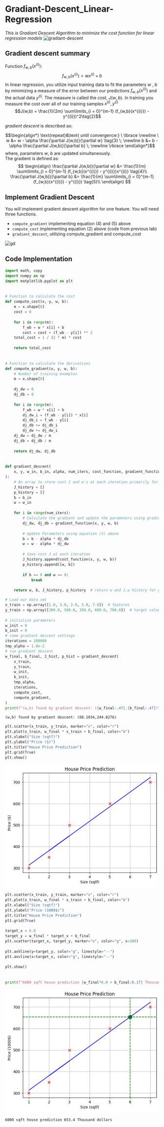 # Gradiant-Descent_Linear-Regression

*This is Gradiant Descent Algorithm to minimize the cost function for linear regression models*
![gradiant-descent](https://github.com/YoussefAboelwafa/House-Price-Prediction_Gradiant-Descent/assets/96186143/09434ff9-66fd-4308-b623-b6beddafe258)

<a name="toc_40291_2.1"></a>

## Gradient descent summary

Function $f_{w,b}(x^{(i)})$:
$$f_{w,b}(x^{(i)}) = wx^{(i)} + b \tag{1}$$
In linear regression, you utilize input training data to fit the parameters $w$ , $b$ by minimizing a measure of the
error between our predictions $f_{w,b}(x^{(i)})$ and the actual data $y^{(i)}$. The measure is called the $cost$, $J(
w,b)$. In training you measure the cost over all of our training samples $x^{(i)},y^{(i)}$
$$J(w,b) = \frac{1}{2m} \sum\limits_{i = 0}^{m-1} (f_{w,b}(x^{(i)}) - y^{(i)})^2\tag{2}$$

*gradient descent* is described as:

$$\begin{align*} \text{repeat}&\text{ until convergence:} \ \lbrace \newline
\ w &= w - \alpha \frac{\partial J(w,b)}{\partial w} \tag{3} \; \newline
b &= b - \alpha \frac{\partial J(w,b)}{\partial b} \; \newline \rbrace
\end{align*}$$
where, parameters $w$, $b$ are updated simultaneously.  
The gradient is defined as:
$$
\begin{align}
\frac{\partial J(w,b)}{\partial w} &= \frac{1}{m} \sum\limits_{i = 0}^{m-1} (f_{w,b}(x^{(i)}) - y^{(i)})x^{(i)}
\tag{4}\\
\frac{\partial J(w,b)}{\partial b} &= \frac{1}{m} \sum\limits_{i = 0}^{m-1} (f_{w,b}(x^{(i)}) - y^{(i)}) \tag{5}\\
\end{align}
$$

## Implement Gradient Descent

You will implement gradient descent algorithm for one feature. You will need three functions.

- `compute_gradient` implementing equation (4) and (5) above
- `compute_cost` implementing equation (2) above (code from previous lab)
- `gradient_descent`, utilizing compute_gradient and compute_cost
  <br>

![gd](https://github.com/YoussefAboelwafa/House-Price-Prediction_Gradiant-Descent/assets/96186143/63d8ead3-d25d-47f5-8ffa-1b48d4ee7227)


## Code Implementation
```python
import math, copy
import numpy as np
import matplotlib.pyplot as plt


# Function to calculate the cost
def compute_cost(x, y, w, b):
    m = x.shape[0]
    cost = 0

    for i in range(m):
        f_wb = w * x[i] + b
        cost = cost + (f_wb - y[i]) ** 2
    total_cost = 1 / (2 * m) * cost

    return total_cost


# Function to calculate the derivatives
def compute_gradient(x, y, w, b):
    # Number of training examples
    m = x.shape[0]

    dj_dw = 0
    dj_db = 0

    for i in range(m):
        f_wb = w * x[i] + b
        dj_dw_i = (f_wb - y[i]) * x[i]
        dj_db_i = f_wb - y[i]
        dj_db += dj_db_i
        dj_dw += dj_dw_i
    dj_dw = dj_dw / m
    dj_db = dj_db / m

    return dj_dw, dj_db


def gradient_descent(
    x, y, w_in, b_in, alpha, num_iters, cost_function, gradient_function
):
    # An array to store cost J and w's at each iteration primarily for graphing later
    J_history = []
    p_history = []
    b = b_in
    w = w_in

    for i in range(num_iters):
        # Calculate the gradient and update the parameters using gradient_function
        dj_dw, dj_db = gradient_function(x, y, w, b)

        # Update Parameters using equation (3) above
        b = b - alpha * dj_db
        w = w - alpha * dj_dw

        # Save cost J at each iteration
        J_history.append(cost_function(x, y, w, b))
        p_history.append([w, b])

        if b == 0 and w == 0:
            break

    return w, b, J_history, p_history  # return w and J,w history for graphing
```


```python
# Load our data set
x_train = np.array([1.0, 3.0, 2.0, 5.0, 7.0])  # features
y_train = np.array([300.0, 500.0, 350.0, 600.0, 700.0])  # target value

# initialize parameters
w_init = 0
b_init = 0
# some gradient descent settings
iterations = 100000
tmp_alpha = 1.0e-2
# run gradient descent
w_final, b_final, J_hist, p_hist = gradient_descent(
    x_train,
    y_train,
    w_init,
    b_init,
    tmp_alpha,
    iterations,
    compute_cost,
    compute_gradient,
)
print(f"(w,b) found by gradient descent: ({w_final:.4f},{b_final:.4f})")
```

    (w,b) found by gradient descent: (68.1034,244.8276)



```python
plt.scatter(x_train, y_train, marker="x", color="r")
plt.plot(x_train, w_final * x_train + b_final, color="b")
plt.xlabel("Size (sqtf)")
plt.ylabel("Price ($)")
plt.title("House Price Prediction")
plt.grid(True)
plt.show()
```



![png](images/output_2_0.png)




```python
plt.scatter(x_train, y_train, marker="x", color="r")
plt.plot(x_train, w_final * x_train + b_final, color="b")
plt.xlabel("Size (sqtf)")
plt.ylabel("Price (1000$)")
plt.title("House Price Prediction")
plt.grid(True)

target_x = 6.0
target_y = w_final * target_x + b_final
plt.scatter(target_x, target_y, marker="o", color="g", s=100)

plt.axhline(y=target_y, color="g", linestyle="--")
plt.axvline(x=target_x, color="g", linestyle="--")

plt.show()


print(f"6000 sqft house prediction {w_final*6.0 + b_final:0.1f} Thousand dollars")
```



![png](images/output_3_0.png)



    6000 sqft house prediction 653.4 Thousand dollars
